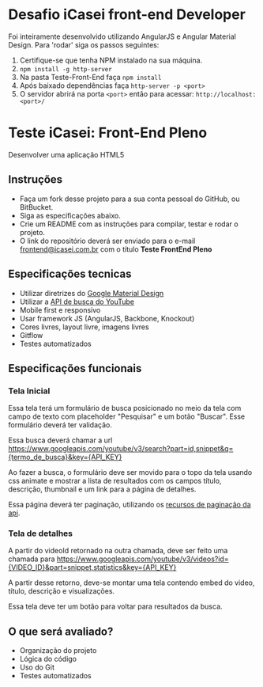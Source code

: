 # Desafio iCasei front-end Developer

Foi inteiramente desenvolvido utilizando AngularJS e Angular Material Design. Para 'rodar' siga os passos seguintes:

1. Certifique-se que tenha NPM instalado na sua máquina.
2. `npm install -g http-server`
3. Na pasta Teste-Front-End faça `npm install`
4. Após baixado dependências faça `http-server -p <port>`
5. O servidor abrirá na porta `<port>` então para acessar: `http://localhost:<port>/`

# Teste iCasei: Front-End Pleno
Desenvolver uma aplicação HTML5

## Instruções
- Faça um fork desse projeto para a sua conta pessoal do GitHub, ou BitBucket.
- Siga as especificações abaixo.
- Crie um README com as instruções para compilar, testar e rodar o projeto.
- O link do repositório deverá ser enviado para o e-mail frontend@icasei.com.br com o título **Teste FrontEnd Pleno**

## Especificações tecnicas
- Utilizar diretrizes do [Google Material Design](https://www.google.com/design/spec/material-design/introduction.html)
- Utilizar a [API de busca do YouTube](https://developers.google.com/youtube/v3/docs/search/list)
- Mobile first e responsivo
- Usar framework JS (AngularJS, Backbone, Knockout)
- Cores livres, layout livre, imagens livres
- Gitflow
- Testes automatizados

## Especificações funcionais
### Tela Inicial
Essa tela terá um formulário de busca posicionado no meio da tela com campo de texto com placeholder "Pesquisar" e um botão "Buscar". Esse formulário deverá ter validação.

Essa busca deverá chamar a url https://www.googleapis.com/youtube/v3/search?part=id,snippet&q={termo_de_busca}&key={API_KEY}

Ao fazer a busca, o formulário deve ser movido para o topo da tela usando css animate e mostrar a lista de resultados com os campos título, descrição, thumbnail e um link para a página de detalhes.

Essa página deverá ter paginação, utilizando os [recursos de paginação da api](https://developers.google.com/youtube/v3/guides/implementation/pagination?hl=pt-br).

### Tela de detalhes
A partir do videoId retornado na outra chamada, deve ser feito uma chamada para https://www.googleapis.com/youtube/v3/videos?id={VIDEO_ID}&part=snippet,statistics&key={API_KEY}

A partir desse retorno, deve-se montar uma tela contendo embed do video, título, descrição e visualizações.

Essa tela deve ter um botão para voltar para resultados da busca.

## O que será avaliado?
- Organização do projeto
- Lógica do código
- Uso do Git
- Testes automatizados